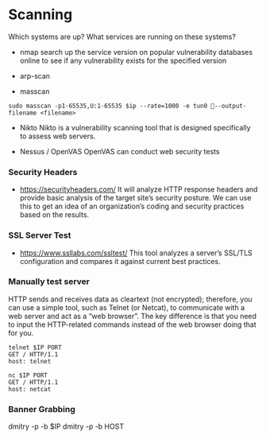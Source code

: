 # Scanning
Which systems are up?
What services are running on these systems?

- nmap
	 search up the service version on popular vulnerability databases online to see if any vulnerability exists for the specified version

- arp-scan

- masscan
```
sudo masscan -p1-65535,U:1-65535 $ip --rate=1000 -e tun0 --output-filename <filename>

```



- Nikto
Nikto is a vulnerability scanning tool that is designed specifically to assess web servers.





- Nessus / OpenVAS
	OpenVAS can conduct web security tests










### Security Headers

- <https://securityheaders.com/> It will analyze HTTP response headers and provide basic analysis of the target site’s security posture. We can use this to get an idea of an organization’s coding and security practices based on the results. 


### SSL Server Test
- <https://www.ssllabs.com/ssltest/> This tool analyzes a server’s SSL/TLS configuration and compares it against current best practices.




### Manually test server

HTTP sends and receives data as cleartext (not encrypted); therefore, you can use a simple tool, such as Telnet (or Netcat), to communicate with a web server and act as a “web browser”. The key difference is that you need to input the HTTP-related commands instead of the web browser doing that for you.

```
telnet $IP PORT
GET / HTTP/1.1
host: telnet
```

```
nc $IP PORT
GET / HTTP/1.1
host: netcat
```

### Banner Grabbing
dmitry -p -b $IP
dmitry -p -b HOST